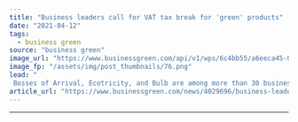 ```yaml
---
title: "Business leaders call for VAT tax break for 'green' products"
date: "2021-04-12"
tags: 
  - business green
source: "business green"
image_url: "https://www.businessgreen.com/api/v1/wps/6c4bb55/a6eeca45-0128-4acd-a77e-8018aedb5196/10/Moixa-2-185x114.png"
image_fp: "/assets/img/post_thumbnails/76.png"
lead: "
 Bosses of Arrival, Ecotricity, and Bulb are among more than 30 business leaders to urge government to take step to make low carbon products and solutions more affordable for consumers ..."
article_url: "https://www.businessgreen.com/news/4029696/business-leaders-vat-tax-break-green-products"
---
```


---
